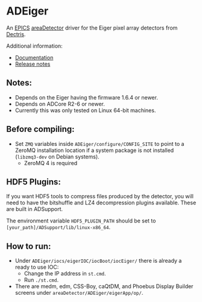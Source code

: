 ADEiger
===========
An
[EPICS](http://www.aps.anl.gov/epics/)
[areaDetector](https://github.com/areaDetector/areaDetector/blob/master/README.md)
driver for the Eiger pixel array detectors from
[Dectris](http://www.dectris.com).

Additional information:
* [Documentation](https://areadetector.github.io/master/ADEiger/eiger.html)
* [Release notes](RELEASE.md)

Notes:
------

* Depends on the Eiger having the firmware 1.6.4 or newer.
* Depends on ADCore R2-6 or newer.
* Currently this was only tested on Linux 64-bit machines.

Before compiling:
-----------------

* Set `ZMQ` variables inside `ADEiger/configure/CONFIG_SITE` to point to a ZeroMQ installation location if a system package is not installed (`libzmq3-dev` on Debian systems).
  - ZeroMQ 4 is required

HDF5 Plugins:
-------------

If you want HDF5 tools to compress files produced by the detector, you will need to have the bitshuffle and LZ4 decompression
plugins available.  These are built in ADSupport.

The environment variable `HDF5_PLUGIN_PATH` should be set to `[your_path]/ADSupport/lib/linux-x86_64`.

How to run:
-----------

* Under `ADEiger/iocs/eigerIOC/iocBoot/iocEiger/` there is already a ready to use IOC:
  - Change the IP address in `st.cmd`.
  - Run `./st.cmd`.
* There are medm, edm, CSS-Boy, caQtDM, and Phoebus Display Builder screens under `areaDetector/ADEiger/eigerApp/op/`.

